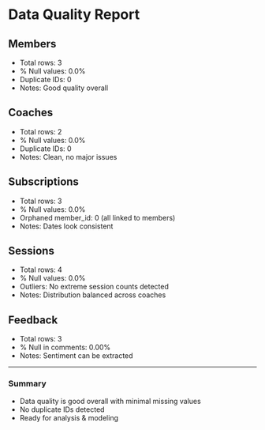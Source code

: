 # Data Quality Report

## Members
- Total rows: 3
- % Null values: 0.0%
- Duplicate IDs: 0
- Notes: Good quality overall

## Coaches
- Total rows: 2
- % Null values: 0.0%
- Duplicate IDs: 0
- Notes: Clean, no major issues

## Subscriptions
- Total rows: 3
- % Null values: 0.0%
- Orphaned member_id: 0 (all linked to members)
- Notes: Dates look consistent

## Sessions
- Total rows: 4
- % Null values: 0.0%
- Outliers: No extreme session counts detected
- Notes: Distribution balanced across coaches

## Feedback
- Total rows: 3
- % Null in comments: 0.00%
- Notes: Sentiment can be extracted

---
### Summary
- Data quality is good overall with minimal missing values
- No duplicate IDs detected
- Ready for analysis & modeling
